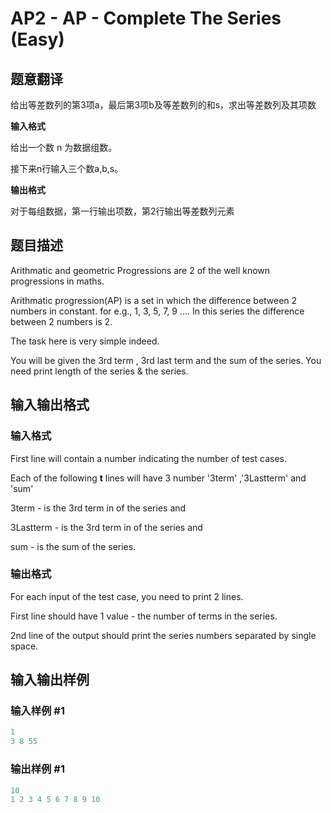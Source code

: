# AP2 - AP - Complete The Series (Easy)

## 题意翻译

给出等差数列的第3项a，最后第3项b及等差数列的和s，求出等差数列及其项数

**输入格式**

给出一个数 n 为数据组数。

接下来n行输入三个数a,b,s。

**输出格式**

对于每组数据，第一行输出项数，第2行输出等差数列元素

## 题目描述

Arithmatic and geometric Progressions are 2 of the well known progressions in maths.

Arithmatic progression(AP) is a set in which the difference between 2 numbers in constant. for e.g., 1, 3, 5, 7, 9 .... In this series the difference between 2 numbers is 2.

The task here is very simple indeed.

You will be given the 3rd term , 3rd last term and the sum of the series. You need print length of the series & the series.

## 输入输出格式

### 输入格式

First line will contain a number indicating the number of test cases.

Each of the following **t** lines will have 3 number '3term' ,'3Lastterm' and 'sum'

3term - is the 3rd term in of the series and

3Lastterm - is the 3rd term in of the series and

sum - is the sum of the series.

### 输出格式

For each input of the test case, you need to print 2 lines.

First line should have 1 value - the number of terms in the series.

2nd line of the output should print the series numbers separated by single space.

## 输入输出样例

### 输入样例 #1

```cpp
1
3 8 55
```


### 输出样例 #1

```cpp
10
1 2 3 4 5 6 7 8 9 10
```


